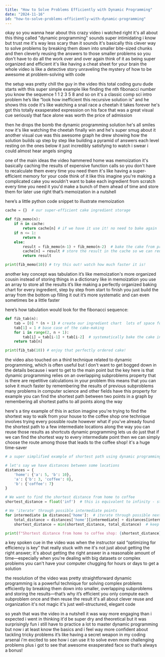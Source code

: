 ```yaml
---
title: "How to Solve Problems Efficiently with Dynamic Programming"
date: "2024-11-16"
id: "how-to-solve-problems-efficiently-with-dynamic-programming"
---
```


okay so you wanna hear about this crazy video i watched right it's all about this thing called "dynamic programming" sounds super intimidating i know but trust me it's way less scary than it sounds it's basically this clever way to solve problems by breaking them down into smaller bite-sized chunks and then cleverly reusing the answers to those smaller problems so you don't have to do all the work over and over again  think of it as being super organized and efficient it's like having a cheat sheet for your brain  the whole video is like a detective story unraveling the mystery of how to be awesome at problem-solving with code


the setup was pretty chill the guy in the video this total coding guru dude starts with this super simple example like finding the nth fibonacci number you know the sequence 1 1 2 3 5 8 and so on it's a classic comp sci intro problem  he’s like “look how inefficient this recursive solution is” and he shows this code  it's like watching a snail race a cheetah  it takes forever  he's got this totally exasperated expression on his face  that was a great visual cue seriously that face alone was worth the price of admission


then he drops the bomb the dynamic programming solution  he's all smiles now  it's like watching the cheetah finally win and he's super smug about it  another visual cue was this awesome graph he drew showing how the solution builds up step by step like building a pyramid of answers each level resting on the ones below it just incredibly satisfying to watch  i swear i could almost hear angels singing


one of the main ideas the video hammered home was memoization  it's basically caching the results of expensive function calls so you don't have to recalculate them every time you need them it's like having a super-efficient memory for your code  think of it like this imagine you're making a complicated cake you wouldn't want to bake each ingredient from scratch every time you need it you'd make a bunch of them ahead of time and store them for later use right that’s memoization in a nutshell


here’s a little python code snippet to illustrate memoization  


```python
cache = {}  # our super-efficient cake ingredient storage

def fib_memo(n):
    if n in cache:
        return cache[n] # if we have it use it! no need to bake again
    if n <= 1:
        return n
    else:
        result = fib_memo(n-1) + fib_memo(n-2)  # bake the cake from previous pieces
        cache[n] = result # store the result in the cache so we can reuse it later!
        return result

print(fib_memo(10)) # try this out! watch how much faster it is!
```


another key concept was tabulation  it’s like memoization's more organized cousin  instead of storing things in a dictionary  like in memoization  you use an array to store all the results  it’s like making a perfectly organized baking chart for every ingredient, step by step from start to finish you just build the array from the bottom up filling it out  it’s more systematic and can even sometimes be a little faster  


here’s how tabulation would look for the fibonacci sequence:


```python
def fib_tab(n):
    tab = [0] * (n + 1) # create our ingredient chart  lots of space for our cake's ingredients
    tab[1] = 1 # base case of the cake-making
    for i in range(2, n + 1):
        tab[i] = tab[i-1] + tab[i-2]  # systematically bake the cake ingredients
    return tab[n]

print(fib_tab(10)) # enjoy that perfectly ordered cake!
```


the video also touched on a third technique related to dynamic programming, which is often useful but I don't want to get bogged down in the details because i want to get to the main point  but the key here is that dynamic programming relies on an overlapping subproblems property that is there are repetitive calculations in your problem this means that you can solve it much faster by remembering the results of previous subproblems  many problems in computer science and other fields have this property for example you can find the shortest path between two points in a graph by remembering all shortest paths to all points along the way


here's a tiny example of this in action  imagine you're trying to find the shortest way to walk from your house to the coffee shop  one technique involves trying every possible route however what if you've already found the shortest path to a few intermediate locations along the way you can reuse those results as shortcuts  dynamic programming lets us do just that  if we can find the shortest way to every intermediate point then we can simply choose the route among those that leads to the coffee shop!  it's a huge time-saver


```python
# a super simplified example of shortest path using dynamic programming principles

# let's say we have distances between some locations
distances = {
    'home': {'a': 5, 'b': 10},
    'a': {'b': 3, 'coffee': 8},
    'b': {'coffee': 7}
}

# We want to find the shortest distance from home to coffee
shortest_distance = float('inf')  # this is equivalent to infinity - starts very large

# We 'iterate' through possible intermediate points
for intermediate in distances['home']:  # iterate through possible next steps from home
    total_distance = distances['home'][intermediate] + distances[intermediate]['coffee']  # calculate total distance to coffee shop
    shortest_distance = min(shortest_distance, total_distance)  # keep only shortest

print(f"Shortest distance from home to coffee shop: {shortest_distance}")
```


a key spoken cue in the video was when the instructor said “optimizing for efficiency is key” that really stuck with me  it's not just about getting the right answer; it's about getting the right answer in a reasonable amount of time—especially when you're dealing with big datasets or complex problems you can't have your computer chugging for hours or days to get a solution


the resolution of the video was pretty straightforward dynamic programming is a powerful technique for solving complex problems efficiently by breaking them down into smaller, overlapping subproblems and storing the results—that’s why it’s efficient you only compute each subproblem once and then reuse the result  it's all about clever reuse and organization it's not magic it's just well-structured, elegant code


so yeah that was the video in a nutshell  it was way more engaging than i expected  i went in thinking it'd be super dry and theoretical but it was surprisingly fun i still have to practice a lot to master dynamic programming but now i at least know the basics and i feel way more confident about tackling tricky problems  it’s like having a secret weapon in my coding arsenal  i'm excited to see how i can use it to solve even more challenging problems  plus i got to see that awesome exasperated face  so that’s always a bonus!
